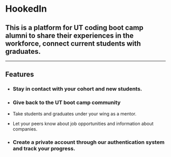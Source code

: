 # HookedIn 



## This is a platform for UT coding boot camp alumni to share their experiences in the workforce, connect current students with graduates. 


---------

## Features

* ### Stay in contact with your cohort and new students. 

* ### Give back to the UT boot camp community 

* Take students and graduates under your wing as a mentor.

* Let your peers know about job opportunities and information about companies.

* ### Create a private account through our authentication system and track your progress. 